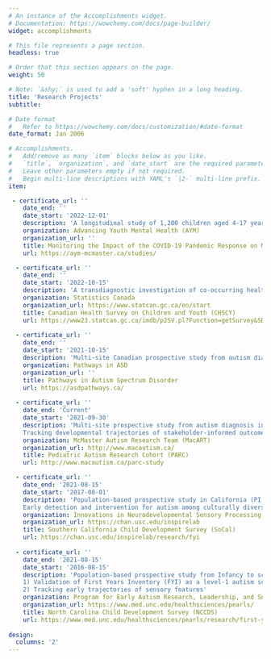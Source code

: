 ```yaml
---
# An instance of the Accomplishments widget.
# Documentation: https://wowchemy.com/docs/page-builder/
widget: accomplishments

# This file represents a page section.
headless: true

# Order that this section appears on the page.
weight: 50

# Note: `&shy;` is used to add a 'soft' hyphen in a long heading.
title: 'Research Projects'
subtitle:

# Date format
#   Refer to https://wowchemy.com/docs/customization/#date-format
date_format: Jan 2006

# Accomplishments.
#   Add/remove as many `item` blocks below as you like.
#   `title`, `organization`, and `date_start` are the required parameters.
#   Leave other parameters empty if not required.
#   Begin multi-line descriptions with YAML's `|2-` multi-line prefix.
item:

 - certificate_url: ''
    date_end: ''
    date_start: '2022-12-01'
    description: 'A longitudinal study of 1,200 children aged 4-17 years and their primary caregiver, assessed every 3 months over the course of one-year to examine the impact of the COVID-19 pandemic response on child and youth mental health (PI: Kathy Georgiades)'
    organization: Advancing Youth Mental Health (AYM)
    organization_url: ''
    title: Monitoring the Impact of the COVID-19 Pandemic Response on Mental Health and Well-Being of Children, Young People and their Families in Ontario (ON:PATH)
    url: https://aym-mcmaster.ca/studies/

  - certificate_url: ''
    date_end: ''
    date_start: '2022-10-15'
    description: 'A transdiagnostic investigation of co-occurring health conditions in autism among the Canadian general population (PI: Yun-Ju Chen): Age-varying patterns and functional impact'
    organization: Statistics Canada
    organization_url: https://www.statcan.gc.ca/en/start
    title: Canadian Health Survey on Children and Youth (CHSCY) 
    url: https://www23.statcan.gc.ca/imdb/p2SV.pl?Function=getSurvey&SDDS=5233
  
  - certificate_url: ''
    date_end: ''
    date_start: '2021-10-15'
    description: 'Multi-site Canadian prospective study from autism diagnosis to adulthood (PI: Peter Szatmari)'
    organization: Pathways in ASD
    organization_url: ''
    title: Pathways in Autism Spectrum Disorder 
    url: https://asdpathways.ca/
    
  - certificate_url: ''
    date_end: 'Current'
    date_start: '2021-09-30'
    description: 'Multi-site prospective study from autism diagnosis in autism (PI: Stelios Georgiades):  
    Tracking developmental trajectories of stakeholder-informed outcomes with protocols that aim for bridging research-to-practice gap'
    organization: McMaster Autism Research Team (MacART)
    organization_url: http://www.macautism.ca/
    title: Pediatric Autism Research Cohort (PARC) 
    url: http://www.macautism.ca/parc-study

  - certificate_url: ''
    date_end: '2021-08-15'
    date_start: '2017-08-01'
    description: 'Population-based prospective study in California (PI: Grace T. Baranek): 
    Early detection and intervention for autism among culturally diverse populations in Los Angeles'  
    organization: Innovations in Neurodevelopmental Sensory Processing Research (insp!re) Lab
    organization_url: https://chan.usc.edu/inspirelab
    title: Southern California Child Development Survey (SoCal)
    url: https://chan.usc.edu/inspirelab/research/fyi
    
  - certificate_url: ''
    date_end: '2021-08-15'
    date_start: '2016-08-15'
    description: 'Population-based prospective study from Infancy to school-age in North Carolina (PI: Grace T. Baranek):  
    1) Validation of First Years Inventory (FYI) as a level-1 autism screener; 
    2) Tracking early trajectories of sensory features'
    organization: Program for Early Autism Research, Leadership, and Service (PEARLS)
    organization_url: https://www.med.unc.edu/healthsciences/pearls/
    title: North Carolina Child Development Survey (NCCDS) 
    url: https://www.med.unc.edu/healthsciences/pearls/research/first-year-inventory-fyi-development/
    
design:
  columns: '2'
---
```

